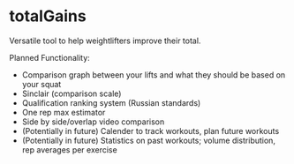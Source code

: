 totalGains
===

Versatile tool to help weightlifters improve their total.

Planned Functionality:
- Comparison graph between your lifts and what they should be based on your squat
- Sinclair (comparison scale)
- Qualification ranking system (Russian standards)
- One rep max estimator
- Side by side/overlap video comparison
- (Potentially in future) Calender to track workouts, plan future workouts
- (Potentially in future) Statistics on past workouts; volume distribution, rep averages per exercise
